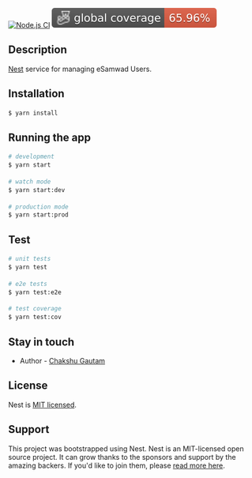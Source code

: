 [![Node.js CI](https://github.com/Samagra-Development/esamwad-user-service/actions/workflows/ci.yml/badge.svg)](https://github.com/Samagra-Development/esamwad-user-service/actions/workflows/ci.yml)
![Coverage](./badges/coverage-global%20coverage.svg)

## Description

[Nest](https://github.com/nestjs/nest) service for managing eSamwad Users.

## Installation

```bash
$ yarn install
```

## Running the app

```bash
# development
$ yarn start

# watch mode
$ yarn start:dev

# production mode
$ yarn start:prod
```

## Test

```bash
# unit tests
$ yarn test

# e2e tests
$ yarn test:e2e

# test coverage
$ yarn test:cov
```

## Stay in touch

- Author - [Chakshu Gautam](https://github.com/ChakshuGautam)

## License

Nest is [MIT licensed](LICENSE).

## Support

This project was bootstrapped using Nest. Nest is an MIT-licensed open source project. It can grow thanks to the sponsors and support by the amazing backers. If you'd like to join them, please [read more here](https://docs.nestjs.com/support).
